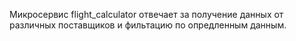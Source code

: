 Микросервис flight_calculator отвечает за получение данных от различных поставщиков и фильтацию по опредленным данным.